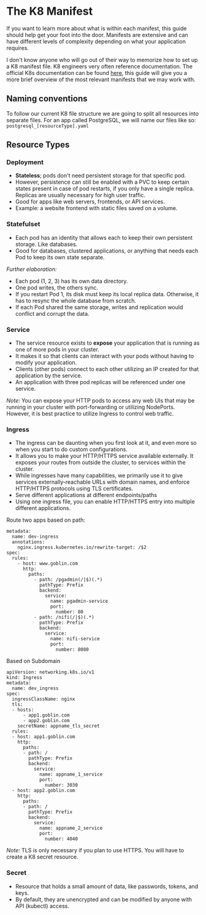 # The K8 Manifest

If you want to learn more about what is within each manifest, this guide should help get your foot into the door. Manifests are extensive and can have different levels of complexity depending on what your application requires. 

I don't know anyone who will go out of their way to memorize how to set up a K8 manifest file. K8 engineers very often reference documentation. The official K8s documentation can be found [here](https://kubernetes.io/docs/home/), this guide will give you a more brief overview of the most relevant manifests that we may work with.

## Naming conventions
To follow our current K8 file structure we are going to split all resources into separate files. For an app called PostgreSQL, we will name our files like so: `postgresql_[resourceType].yaml`

## Resource Types

### Deployment
- **Stateless**; pods don't need persistent storage for that specific pod.
- However, persistence can still be enabled with a PVC to keep certain states present in case of pod restarts, if you only have a single replica. Replicas are usually necessary for high user traffic.
- Good for apps like web servers, frontends, or API services.
- Example: a website frontend with static files saved on a volume. 
### Statefulset
- Each pod has an identity that allows each to keep their own persistent storage. Like databases.
- Good for databases, clustered applications, or anything that needs each Pod to keep its own state separate.

*Further elaboration:*
- Each pod (1, 2, 3) has its own data directory. 
- One pod writes, the others sync.
- If you restart Pod 1, its disk must keep its local replica data. Otherwise, it has to resync the whole database from scratch.
- If each Pod shared the same storage, writes and replication would conflict and corrupt the data.

### Service 

- The service resource exists to **expose** your application that is running as one of more pods in your cluster.
- It makes it so that clients can interact with your pods without having to modify your application.
- Clients (other pods) connect to each other utilizing an IP created for that application by the service.
- An application with three pod replicas will be referenced under one service.

*Note:* You can expose your HTTP pods to access any web UIs that may be running in your cluster with port-forwarding or utilizing NodePorts. However, it is best practice to utilize Ingress to control web traffic.

### Ingress

- The ingress can be daunting when you first look at it, and even more so when you start to do custom configurations. 
- It allows you to make your HTTP/HTTPS service available externally. It exposes your routes from outside the cluster, to services within the cluster.
- While ingresses have many capabilities, we primarily use it to give services externally-reachable URLs with domain names, and enforce HTTP/HTTPS protocols using TLS certificates.
- Serve different applications at different endpoints/paths 
- Using one ingress file, you can enable HTTP/HTTPS entry into multiple different applications.

Route two apps based on path:
```
metadata:
  name: dev-ingress
  annotations:
    nginx.ingress.kubernetes.io/rewrite-target: /$2
spec:
  rules:
    - host: www.goblin.com
      http:
        paths:
          - path: /pgadmin(/|$)(.*)
            pathType: Prefix
            backend:
              service:
                name: pgadmin-service
                port:
                  number: 80
          - path: /nifi(/|$)(.*)
            pathType: Prefix
            backend:
              service:
                name: nifi-service
                port:
                  number: 8080
```
Based on Subdomain
```
apiVersion: networking.k8s.io/v1
kind: Ingress
metadata:
  name: dev_ingress
spec:
  ingressClassName: nginx
  tls:
  - hosts:
      - app1.goblin.com
      - app2.goblin.com
    secretName: appname_tls_secret
  rules:
  - host: app1.goblin.com
    http:
      paths:
      - path: /
        pathType: Prefix
        backend:
          service:
            name: appname_1_service
            port:
              number: 3030
  - host: app2.goblin.com
    http:
      paths:
      - path: /
        pathType: Prefix
        backend:
          service:
            name: appname_2_service
            port:
              number: 4040
```
*Note:* TLS is only necessary if you plan to use HTTPS. You will have to create a K8 secret resource.

### Secret
- Resource that holds a small amount of data, like passwords, tokens, and keys.
- By default, they are unencrypted and can be modified by anyone with API (kubectl) access.